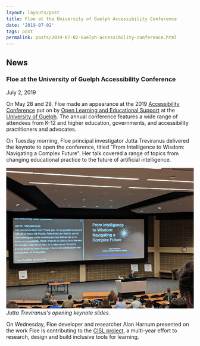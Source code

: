 ```yaml
---
layout: layouts/post
title: Floe at the University of Guelph Accessibility Conference
date: '2019-07-02'
tags: post
permalink: posts/2019-07-02-Guelph-accessibility-conference.html
---
```

<article class="floe-content floe-news-item">
                <h2> News </h2>
                <!-- BEGIN markup for news item -->
                <h3>Floe at the University of Guelph Accessibility Conference</h3>
                <time class="floe-date" datetime="2019-07-02">July 2, 2019</time>
                <p>
                    On May 28 and 29, Floe made an appearance at the 2019 <a href="https://opened.uoguelph.ca/accessibility-conference">Accessibility Conference</a> put on by <a href="https://opened.uoguelph.ca/">Open Learning and Educational Support</a> at the <a href="https://opened.uoguelph.ca/">University of Guelph</a>. The annual conference features a wide range of attendees from K-12 and higher education, governments, and accessibility practitioners and advocates.
                </p>
                <p>
                    On Tuesday morning, Floe principal investigator Jutta Treviranus delivered the keynote to open the conference, titled "From Intelligence to Wisdom: Navigating a Complex Future". Her talk covered a range of topics from changing educational practice to the future of artificial intelligence.
                </p>
                <p>
                        <img src="images/guelph-2019-jt.png" alt="Photograph from a distance of Jutta Treviranus delivering a keynote." /><br/>
                        <em>Jutta Treviranus's opening keynote slides.</em>
                </p>
                <p>
                    On Wednesday, Floe developer and researcher Alan Harnum presented on the work Floe is contributing to the <a href="2019-02-07-CISL-site-and-demo.html">CISL project</a>, a multi-year effort to research, design and build inclusive tools for learning.
                </p>
            </article>
         <!-- END markup for news item -->
